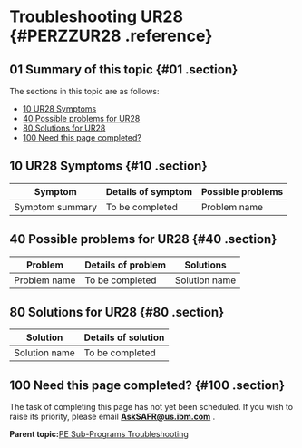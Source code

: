 # Troubleshooting UR28 {#PERZZUR28 .reference}

## 01 Summary of this topic {#01 .section}

The sections in this topic are as follows:

-   [10 UR28 Symptoms](PERZZUR28.md#10)
-   [40 Possible problems for UR28](PERZZUR28.md#40)
-   [80 Solutions for UR28](PERZZUR28.md#80)
-   [100 Need this page completed?](PERZZUR28.md#100)

## 10 UR28 Symptoms {#10 .section}

|Symptom|Details of symptom|Possible problems|
|-------|------------------|-----------------|
|Symptom summary|To be completed|Problem name|

## 40 Possible problems for UR28 {#40 .section}

|Problem|Details of problem|Solutions|
|-------|------------------|---------|
|Problem name|To be completed|Solution name|

## 80 Solutions for UR28 {#80 .section}

|Solution|Details of solution|
|--------|-------------------|
|Solution name|To be completed|

## 100 Need this page completed? {#100 .section}

The task of completing this page has not yet been scheduled. If you wish to raise its priority, please email **AskSAFR@us.ibm.com** .

**Parent topic:**[PE Sub-Programs Troubleshooting](../html/AAR940PMSubPTr.md)

